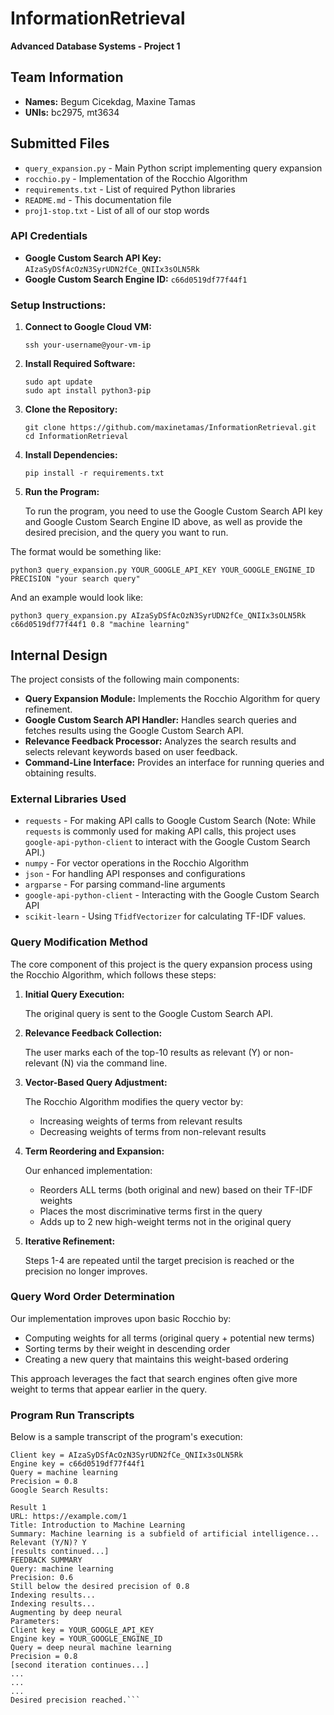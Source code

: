 # InformationRetrieval

**Advanced Database Systems - Project 1**

## Team Information

-   **Names:** Begum Cicekdag, Maxine Tamas
-   **UNIs:** bc2975, mt3634

## Submitted Files

-   `query_expansion.py` - Main Python script implementing query expansion
-   `rocchio.py` - Implementation of the Rocchio Algorithm
-   `requirements.txt` - List of required Python libraries
-   `README.md` - This documentation file
-   `proj1-stop.txt` - List of all of our stop words

### API Credentials

-   **Google Custom Search API Key:** 
```AIzaSyDSfAcOzN3SyrUDN2fCe_QNIIx3sOLN5Rk```
-   **Google Custom Search Engine ID:** 
```c66d0519df77f44f1```

### Setup Instructions:

1.  **Connect to Google Cloud VM:**

    ```
    ssh your-username@your-vm-ip
    ```

2.  **Install Required Software:**

    ```
    sudo apt update
    sudo apt install python3-pip
    ```

3.  **Clone the Repository:**

    ```
    git clone https://github.com/maxinetamas/InformationRetrieval.git
    cd InformationRetrieval
    ```

4.  **Install Dependencies:**

    ```
    pip install -r requirements.txt
    ```

5.  **Run the Program:**

    To run the program, you need to use the Google Custom Search API key and Google Custom Search Engine ID above, as well as provide the desired precision, and the query you want to run.

   The format would be something like:

    python3 query_expansion.py YOUR_GOOGLE_API_KEY YOUR_GOOGLE_ENGINE_ID PRECISION "your search query"

   And an example would look like:

    python3 query_expansion.py AIzaSyDSfAcOzN3SyrUDN2fCe_QNIIx3sOLN5Rk c66d0519df77f44f1 0.8 "machine learning"

## Internal Design

The project consists of the following main components:

-   **Query Expansion Module:** Implements the Rocchio Algorithm for query refinement.
-   **Google Custom Search API Handler:** Handles search queries and fetches results using the Google Custom Search API.
-   **Relevance Feedback Processor:** Analyzes the search results and selects relevant keywords based on user feedback.
-   **Command-Line Interface:** Provides an interface for running queries and obtaining results.

### External Libraries Used

-   `requests` - For making API calls to Google Custom Search (Note: While `requests` is commonly used for making API calls, this project uses `google-api-python-client` to interact with the Google Custom Search API.)
-   `numpy` - For vector operations in the Rocchio Algorithm
-   `json` - For handling API responses and configurations
-   `argparse` - For parsing command-line arguments
-   `google-api-python-client` - Interacting with the Google Custom Search API
-   `scikit-learn` - Using `TfidfVectorizer` for calculating TF-IDF values.

### Query Modification Method

The core component of this project is the query expansion process using the Rocchio Algorithm, which follows these steps:

1.  **Initial Query Execution:**

    The original query is sent to the Google Custom Search API.
2.  **Relevance Feedback Collection:**

    The user marks each of the top-10 results as relevant (Y) or non-relevant (N) via the command line.
3.  **Vector-Based Query Adjustment:**

    The Rocchio Algorithm modifies the query vector by:

    -   Increasing weights of terms from relevant results
    -   Decreasing weights of terms from non-relevant results
4.  **Term Reordering and Expansion:**

    Our enhanced implementation:

    -   Reorders ALL terms (both original and new) based on their TF-IDF weights
    -   Places the most discriminative terms first in the query
    -   Adds up to 2 new high-weight terms not in the original query
5.  **Iterative Refinement:**

    Steps 1-4 are repeated until the target precision is reached or the precision no longer improves.

### Query Word Order Determination

Our implementation improves upon basic Rocchio by:

-   Computing weights for all terms (original query + potential new terms)
-   Sorting terms by their weight in descending order
-   Creating a new query that maintains this weight-based ordering

This approach leverages the fact that search engines often give more weight to terms that appear earlier in the query.

### Program Run Transcripts

Below is a sample transcript of the program's execution:

```Parameters:
Client key = AIzaSyDSfAcOzN3SyrUDN2fCe_QNIIx3sOLN5Rk
Engine key = c66d0519df77f44f1
Query = machine learning
Precision = 0.8
Google Search Results:

Result 1
URL: https://example.com/1
Title: Introduction to Machine Learning
Summary: Machine learning is a subfield of artificial intelligence...
Relevant (Y/N)? Y
[results continued...]
FEEDBACK SUMMARY
Query: machine learning
Precision: 0.6
Still below the desired precision of 0.8
Indexing results...
Indexing results...
Augmenting by deep neural
Parameters:
Client key = YOUR_GOOGLE_API_KEY
Engine key = YOUR_GOOGLE_ENGINE_ID
Query = deep neural machine learning
Precision = 0.8
[second iteration continues...]
...
...
...
Desired precision reached.```